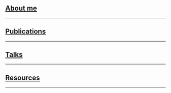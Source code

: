 ## [About me]()  

*** 

## [Publications]()  

***

## [Talks]()  

***  

## [Resources]()  

***  



